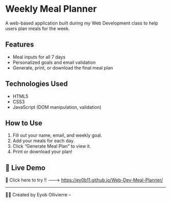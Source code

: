 # Weekly Meal Planner

A web-based application built during my Web Development class to help users plan meals for the week.

## Features
- Meal inputs for all 7 days
- Personalized goals and email validation
- Generate, print, or download the final meal plan

## Technologies Used
- HTML5
- CSS3
- JavaScript (DOM manipulation, validation)

## How to Use
1. Fill out your name, email, and weekly goal.
2. Add your meals for each day.
3. Click “Generate Meal Plan” to view it.
4. Print or download your plan!


## 🚀 Live Demo  
🔗 Click here to try !!  ---> https://ey0b11.github.io/Web-Dev-Meal-Planner/

---

👨‍💻 Created by Eyob Ollivierre –

